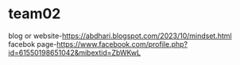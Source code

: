 # team02
blog or website-https://abdhari.blogspot.com/2023/10/mindset.html
facebok page-https://www.facebook.com/profile.php?id=61550198651042&mibextid=ZbWKwL
